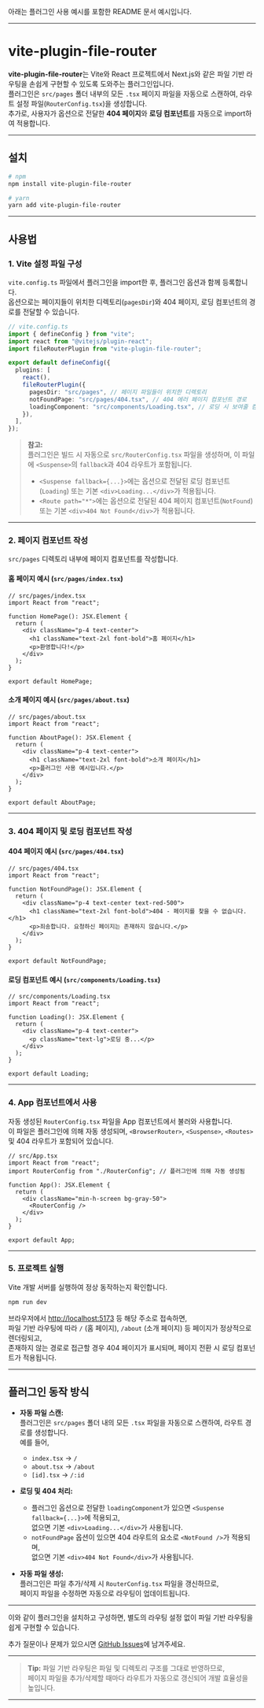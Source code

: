 아래는 플러그인 사용 예시를 포함한 README 문서 예시입니다.

---

# vite-plugin-file-router

**vite-plugin-file-router**는 Vite와 React 프로젝트에서 Next.js와 같은 파일 기반 라우팅을 손쉽게 구현할 수 있도록 도와주는 플러그인입니다.  
플러그인은 `src/pages` 폴더 내부의 모든 `.tsx` 페이지 파일을 자동으로 스캔하여, 라우트 설정 파일(`RouterConfig.tsx`)을 생성합니다.  
추가로, 사용자가 옵션으로 전달한 **404 페이지**와 **로딩 컴포넌트**를 자동으로 import하여 적용합니다.

---

## 설치

```bash
# npm
npm install vite-plugin-file-router

# yarn
yarn add vite-plugin-file-router
```

---

## 사용법

### 1. Vite 설정 파일 구성

`vite.config.ts` 파일에서 플러그인을 import한 후, 플러그인 옵션과 함께 등록합니다.  
옵션으로는 페이지들이 위치한 디렉토리(`pagesDir`)와 404 페이지, 로딩 컴포넌트의 경로를 전달할 수 있습니다.

```ts
// vite.config.ts
import { defineConfig } from "vite";
import react from "@vitejs/plugin-react";
import fileRouterPlugin from "vite-plugin-file-router";

export default defineConfig({
  plugins: [
    react(),
    fileRouterPlugin({
      pagesDir: "src/pages", // 페이지 파일들이 위치한 디렉토리
      notFoundPage: "src/pages/404.tsx", // 404 에러 페이지 컴포넌트 경로
      loadingComponent: "src/components/Loading.tsx", // 로딩 시 보여줄 컴포넌트 경로
    }),
  ],
});
```

> **참고:**  
> 플러그인은 빌드 시 자동으로 `src/RouterConfig.tsx` 파일을 생성하며, 이 파일에 `<Suspense>`의 `fallback`과 404 라우트가 포함됩니다.
>
> - `<Suspense fallback={...}>`에는 옵션으로 전달된 로딩 컴포넌트(`Loading`) 또는 기본 `<div>Loading...</div>`가 적용됩니다.
> - `<Route path="*">`에는 옵션으로 전달된 404 페이지 컴포넌트(`NotFound`) 또는 기본 `<div>404 Not Found</div>`가 적용됩니다.

---

### 2. 페이지 컴포넌트 작성

`src/pages` 디렉토리 내부에 페이지 컴포넌트를 작성합니다.

#### 홈 페이지 예시 (`src/pages/index.tsx`)

```tsx
// src/pages/index.tsx
import React from "react";

function HomePage(): JSX.Element {
  return (
    <div className="p-4 text-center">
      <h1 className="text-2xl font-bold">홈 페이지</h1>
      <p>환영합니다!</p>
    </div>
  );
}

export default HomePage;
```

#### 소개 페이지 예시 (`src/pages/about.tsx`)

```tsx
// src/pages/about.tsx
import React from "react";

function AboutPage(): JSX.Element {
  return (
    <div className="p-4 text-center">
      <h1 className="text-2xl font-bold">소개 페이지</h1>
      <p>플러그인 사용 예시입니다.</p>
    </div>
  );
}

export default AboutPage;
```

---

### 3. 404 페이지 및 로딩 컴포넌트 작성

#### 404 페이지 예시 (`src/pages/404.tsx`)

```tsx
// src/pages/404.tsx
import React from "react";

function NotFoundPage(): JSX.Element {
  return (
    <div className="p-4 text-center text-red-500">
      <h1 className="text-2xl font-bold">404 - 페이지를 찾을 수 없습니다.</h1>
      <p>죄송합니다. 요청하신 페이지는 존재하지 않습니다.</p>
    </div>
  );
}

export default NotFoundPage;
```

#### 로딩 컴포넌트 예시 (`src/components/Loading.tsx`)

```tsx
// src/components/Loading.tsx
import React from "react";

function Loading(): JSX.Element {
  return (
    <div className="p-4 text-center">
      <p className="text-lg">로딩 중...</p>
    </div>
  );
}

export default Loading;
```

---

### 4. App 컴포넌트에서 사용

자동 생성된 `RouterConfig.tsx` 파일을 App 컴포넌트에서 불러와 사용합니다.  
이 파일은 플러그인에 의해 자동 생성되며, `<BrowserRouter>`, `<Suspense>`, `<Routes>` 및 404 라우트가 포함되어 있습니다.

```tsx
// src/App.tsx
import React from "react";
import RouterConfig from "./RouterConfig"; // 플러그인에 의해 자동 생성됨

function App(): JSX.Element {
  return (
    <div className="min-h-screen bg-gray-50">
      <RouterConfig />
    </div>
  );
}

export default App;
```

---

### 5. 프로젝트 실행

Vite 개발 서버를 실행하여 정상 동작하는지 확인합니다.

```bash
npm run dev
```

브라우저에서 [http://localhost:5173](http://localhost:5173) 등 해당 주소로 접속하면,  
파일 기반 라우팅에 따라 `/` (홈 페이지), `/about` (소개 페이지) 등 페이지가 정상적으로 렌더링되고,  
존재하지 않는 경로로 접근할 경우 404 페이지가 표시되며, 페이지 전환 시 로딩 컴포넌트가 적용됩니다.

---

## 플러그인 동작 방식

- **자동 파일 스캔:**  
  플러그인은 `src/pages` 폴더 내의 모든 `.tsx` 파일을 자동으로 스캔하여, 라우트 경로를 생성합니다.  
  예를 들어,

  - `index.tsx` → `/`
  - `about.tsx` → `/about`
  - `[id].tsx` → `/:id`

- **로딩 및 404 처리:**

  - 플러그인 옵션으로 전달한 `loadingComponent`가 있으면 `<Suspense fallback={...}>`에 적용되고,  
    없으면 기본 `<div>Loading...</div>`가 사용됩니다.
  - `notFoundPage` 옵션이 있으면 404 라우트의 요소로 `<NotFound />`가 적용되며,  
    없으면 기본 `<div>404 Not Found</div>`가 사용됩니다.

- **자동 파일 생성:**  
  플러그인은 파일 추가/삭제 시 `RouterConfig.tsx` 파일을 갱신하므로,  
  페이지 파일을 수정하면 자동으로 라우팅이 업데이트됩니다.

---

이와 같이 플러그인을 설치하고 구성하면, 별도의 라우팅 설정 없이 파일 기반 라우팅을 쉽게 구현할 수 있습니다.

추가 질문이나 문제가 있으시면 [GitHub Issues](https://github.com/chickengir1/vite-plugin-file-router/issues)에 남겨주세요.

---

> **Tip:** 파일 기반 라우팅은 파일 및 디렉토리 구조를 그대로 반영하므로,  
> 페이지 파일을 추가/삭제할 때마다 라우트가 자동으로 갱신되어 개발 효율성을 높입니다.

---
